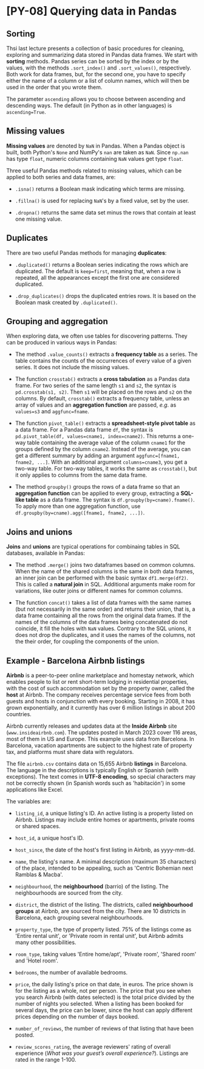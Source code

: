 # [PY-08] Querying data in Pandas

## Sorting

Thsi last lecture presents a collection of basic procedures for cleaning, exploring and summarizing data stored in Pandas data frames. We start with **sorting** methods. Pandas series can be sorted by the index or by the values, with the methods `.sort_index()` and `.sort_values()`, respectively. Both work for data frames, but, for the second one, you have to specify either the name of a column or a list of column names, which will then be used in the order that you wrote them.

The parameter `ascending` allows you to choose between ascending and descending ways. The default (in Python as in other languages) is `ascending=True`.

## Missing values

**Missing values** are denoted by `NaN` in Pandas. When a Pandas object is built, both Python's `None` and NumPy's `nan` are taken as `NaN`. Since `np.nan` has type `float`, numeric columns containing `NaN` values get type `float`. 

Three useful Pandas methods related to missing values, which can be applied to both series and data frames, are: 

* `.isna()` returns a Boolean mask indicating which terms are missing.

* `.fillna()` is used for replacing `NaN`'s by a fixed value, set by the user.

* `.dropna()` returns the same data set minus the rows that contain at least one missing value. 

## Duplicates

There are two useful Pandas methods for managing **duplicates**:

* `.duplicated()` returns a Boolean series indicating the rows which are duplicated. The default is `keep=first`, meaning that, when a row is repeated, all the appearances except the first one are considered duplicated.

* `.drop_duplicates()` drops the duplicated entries rows. It is based on the Boolean mask created by `.duplicated()`. 

## Grouping and aggregation

When exploring data, we often use tables for discovering patterns. They can be produced in various ways in Pandas:

* The method `.value_counts()` extracts a **frequency table** as a series. The table contains the counts of the occurrences of every value of a given series. It does not include the missing values.

* The function `crosstab()` extracts a **cross tabulation** as a Pandas data frame. For two series of the same length `s1` and `s2`, the syntax is `pd.crosstab(s1, s2)`. Then `s1` will be placed on the rows and `s2` on the columns. By default, `crosstab()` extracts a frequency table, unless an array of values and an **aggregation function** are passed, *e.g*. as `values=s3` and `aggfunc=fname`.

* The function `pivot_table()` extracts a **spreadsheet-style pivot table** as a data frame. For a Pandas data frame `df`, the syntax is `pd.pivot_table(df, values=cname1, index=cname2)`. This returns a one-way table containing the average value of the column `cname1` for the groups defined by the column `cname2`. Instead of the average, you can get a different summary by adding an argument `aggfunc=[fname1, fname2, ...]`. With an additional argument `columns=cname3`, you get a two-way table. For two-way tables, it works the same as `crosstab()`, but it only applies to columns from the same data frame.

* The method `groupby()` groups the rows of a data frame so that an **aggregation function** can be applied to every group, extracting a **SQL-like table** as a data frame. The syntax is `df.groupby(by=cname).fname()`. To apply more than one aggregation function, use `df.groupby(by=cname).agg([fname1, fname2, ...])`.

## Joins and unions

**Joins** and **unions** are typical operations for combinaing tables in SQL databases, available in Pandas: 

* The method `.merge()` joins two dataframes based on common columns. When the name of the shared columns is the same in both data frames, an inner join can be performed with the basic syntax `df1.merge(df2)`. This is called a **natural join** in SQL. Additional arguments make room for variations, like outer joins or different names for common columns.

* The function `concat()` takes a list of data frames with the same names (but not necessarily in the same order) and returns their union, that is, a data frame containing all the rows from the original data frames. If the names of the columns of the data frames being concatenated do not coincide, it fill the holes with `NaN` values. Contrary to the SQL unions, it does not drop the duplicates, and it uses the names of the columns, not the their order, for coupling the components of the union.

## Example - Barcelona Airbnb listings

**Airbnb** is a peer-to-peer online marketplace and homestay network, which enables people to list or rent short-term lodging in residential properties, with the cost of such accommodation set by the property owner, called the **host** at Airbnb. The company receives percentage service fees from both guests and hosts in conjunction with every booking. Starting in 2008, it has grown exponentially, and it currently has over 6 million listings in about 200 countries.

Airbnb currently releases and updates data at the **Inside Airbnb** site (`www.insideairbnb.com`). The updates posted in March 2023 cover 116 areas, most of them in US and Europe. This example uses data from Barcelona. In Barcelona, vacation apartments are subject to the highest rate of property tax, and platforms must share data with regulators.

The file `airbnb.csv` contains data on 15,655 Airbnb **listings** in Barcelona. The language in the descriptions is typically English or Spanish (with exceptions). The text comes in **UTF-8 encoding**, so special characters may not be correctly shown (in Spanish words such as 'habitación') in some applications like Excel.

The variables are:

* `listing_id`, a unique listing's ID. An active listing is a property listed on Airbnb. Listings may include entire homes or apartments, private rooms or shared spaces.

* `host_id`, a unique host's ID.

* `host_since`, the date of the host's first listing in Airbnb, as yyyy-mm-dd.

* `name`, the listing's name. A minimal description (maximum 35 characters) of the place, intended to be appealing, such as 'Centric Bohemian next Ramblas & Macba'.

* `neighbourhood`, the **neighbourhood** (barrio) of the listing. The neighbourhoods are sourced from the city.

* `district`, the district of the listing. The districts, called **neighbourhood groups** at Airbnb, are sourced from the city. There are 10 districts in Barcelona, each grouping several neighbourhoods.

* `property_type`, the type of property listed. 75% of the listings come as 'Entire rental unit', or 'Private room in rental unit', but Airbnb admits many other possibilities.

* `room_type`, taking values 'Entire home/apt', 'Private room', 'Shared room' and 'Hotel room'.

* `bedrooms`, the number of available bedrooms.

* `price`, the daily listing's price on that date, in euros. The price shown is for the listing as a whole, not per person. The price that you see when you search Airbnb (with dates selected) is the total price divided by the number of nights you selected. When a listing has been booked for several days, the price can be lower, since the host can apply different prices depending on the number of days booked.

* `number_of_reviews`, the number of reviews of that listing that have been posted.

* `review_scores_rating`, the average reviewers' rating of overall experience (*What was your guest’s overall experience?*). Listings are rated in the range 1-100.

